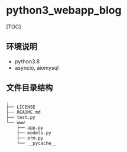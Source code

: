 # python3_webapp_blog

[TOC]

## 环境说明
* python3.8
* asyncio, aiomysql





## 文件目录结构

```shell
.
├── LICENSE
├── README.md
├── test.py
└── www
    ├── app.py
    ├── models.py
    ├── orm.py
    └── __pycache__

```
